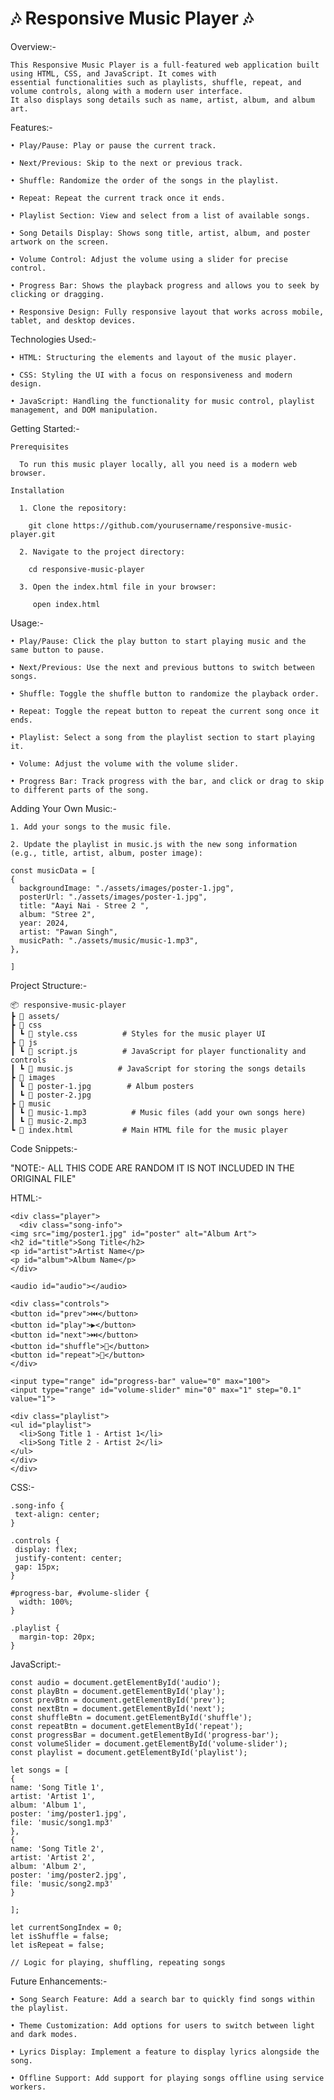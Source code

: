# 🎶 Responsive Music Player 🎶

Overview:-

    This Responsive Music Player is a full-featured web application built using HTML, CSS, and JavaScript. It comes with 
    essential functionalities such as playlists, shuffle, repeat, and volume controls, along with a modern user interface. 
    It also displays song details such as name, artist, album, and album art.

Features:-

    • Play/Pause: Play or pause the current track.

    • Next/Previous: Skip to the next or previous track.

    • Shuffle: Randomize the order of the songs in the playlist.

    • Repeat: Repeat the current track once it ends.

    • Playlist Section: View and select from a list of available songs.

    • Song Details Display: Shows song title, artist, album, and poster artwork on the screen.

    • Volume Control: Adjust the volume using a slider for precise control.

    • Progress Bar: Shows the playback progress and allows you to seek by clicking or dragging.

    • Responsive Design: Fully responsive layout that works across mobile, tablet, and desktop devices.

Technologies Used:-

    • HTML: Structuring the elements and layout of the music player.

    • CSS: Styling the UI with a focus on responsiveness and modern design.

    • JavaScript: Handling the functionality for music control, playlist management, and DOM manipulation.

Getting Started:-

    Prerequisites

      To run this music player locally, all you need is a modern web browser.

    Installation

      1. Clone the repository:

        git clone https://github.com/yourusername/responsive-music-player.git

      2. Navigate to the project directory:

        cd responsive-music-player

      3. Open the index.html file in your browser:

         open index.html

Usage:-

    • Play/Pause: Click the play button to start playing music and the same button to pause.

    • Next/Previous: Use the next and previous buttons to switch between songs.

    • Shuffle: Toggle the shuffle button to randomize the playback order.

    • Repeat: Toggle the repeat button to repeat the current song once it ends.

    • Playlist: Select a song from the playlist section to start playing it.

    • Volume: Adjust the volume with the volume slider.

    • Progress Bar: Track progress with the bar, and click or drag to skip to different parts of the song.

Adding Your Own Music:-

    1. Add your songs to the music file.

    2. Update the playlist in music.js with the new song information (e.g., title, artist, album, poster image):

    const musicData = [
    {
      backgroundImage: "./assets/images/poster-1.jpg",
      posterUrl: "./assets/images/poster-1.jpg",
      title: "Aayi Nai - Stree 2 ",
      album: "Stree 2",
      year: 2024,
      artist: "Pawan Singh",
      musicPath: "./assets/music/music-1.mp3",
    },

    ]

Project Structure:-

    📦 responsive-music-player
    ┣ 📂 assets/
    ┣ 📂 css
    ┃ ┗ 📜 style.css          # Styles for the music player UI
    ┣ 📂 js
    ┃ ┗ 📜 script.js          # JavaScript for player functionality and controls
    ┃ ┗ 📜 music.js          # JavaScript for storing the songs details
    ┣ 📂 images
    ┃ ┗ 📜 poster-1.jpg        # Album posters
    ┃ ┗ 📜 poster-2.jpg
    ┣ 📂 music
    ┃ ┗ 📜 music-1.mp3          # Music files (add your own songs here)
    ┃ ┗ 📜 music-2.mp3
    ┗ 📜 index.html           # Main HTML file for the music player

Code Snippets:- 

"NOTE:- ALL THIS CODE ARE RANDOM IT IS NOT INCLUDED IN THE ORIGINAL FILE"

HTML:-

    <div class="player">
      <div class="song-info">
    <img src="img/poster1.jpg" id="poster" alt="Album Art">
    <h2 id="title">Song Title</h2>
    <p id="artist">Artist Name</p>
    <p id="album">Album Name</p>
    </div>

    <audio id="audio"></audio>
  
    <div class="controls">
    <button id="prev">⏮️</button>
    <button id="play">▶️</button>
    <button id="next">⏭️</button>
    <button id="shuffle">🔀</button>
    <button id="repeat">🔁</button>
    </div>

    <input type="range" id="progress-bar" value="0" max="100">
    <input type="range" id="volume-slider" min="0" max="1" step="0.1" value="1">

    <div class="playlist">
    <ul id="playlist">
      <li>Song Title 1 - Artist 1</li>
      <li>Song Title 2 - Artist 2</li>
    </ul>
    </div>
    </div>

CSS:-

    .song-info {
     text-align: center;
    }

    .controls {
     display: flex;
     justify-content: center;
     gap: 15px;
    }

    #progress-bar, #volume-slider {
      width: 100%;
    }

    .playlist {
      margin-top: 20px;
    }

JavaScript:-

    const audio = document.getElementById('audio');
    const playBtn = document.getElementById('play');
    const prevBtn = document.getElementById('prev');
    const nextBtn = document.getElementById('next');
    const shuffleBtn = document.getElementById('shuffle');
    const repeatBtn = document.getElementById('repeat');
    const progressBar = document.getElementById('progress-bar');
    const volumeSlider = document.getElementById('volume-slider');
    const playlist = document.getElementById('playlist');

    let songs = [
    {
    name: 'Song Title 1',
    artist: 'Artist 1',
    album: 'Album 1',
    poster: 'img/poster1.jpg',
    file: 'music/song1.mp3'
    },
    {
    name: 'Song Title 2',
    artist: 'Artist 2',
    album: 'Album 2',
    poster: 'img/poster2.jpg',
    file: 'music/song2.mp3'
    }
  
    ];

    let currentSongIndex = 0;
    let isShuffle = false;
    let isRepeat = false;

    // Logic for playing, shuffling, repeating songs

Future Enhancements:-

    • Song Search Feature: Add a search bar to quickly find songs within the playlist.

    • Theme Customization: Add options for users to switch between light and dark modes.

    • Lyrics Display: Implement a feature to display lyrics alongside the song.

    • Offline Support: Add support for playing songs offline using service workers.






